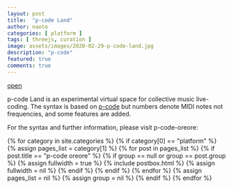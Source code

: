 ```yaml
---
layout: post
title:  "p-code Land"
author: naoto
categories: [ platform ]
tags: [ threejs, curation ]
image: assets/images/2020-02-29-p-code-land.jpg
description: "p-code"
featured: true
comments: true
---
```


[open](https://p-code-land.glitch.me/)

p-code Land is an experimental virtual space for collective music live-coding. The syntax is based on [p-code](https://github.com/p-code-magazine/p-code) but numbers denote MIDI notes not frequencies, and some features are added.

For the syntax and further information, please visit p-code-oreore:

{% for category in site.categories %}
{% if category[0] == "platform" %}
{% assign pages_list = category[1] %}
{% for post in pages_list %}
{% if post.title == "p-code oreore" %}
{% if group == null or group == post.group %}
{% assign fullwidth = true %}
{% include postbox.html %}
{% assign fullwidth = nil %}
{% endif %}
{% endif %}
{% endfor %}
{% assign pages_list = nil %}
{% assign group = nil %}
{% endif %}
{% endfor %}
